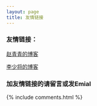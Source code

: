 ```yaml
---
layout: page
title: 友情链接
---
```


### 友情链接：

<!-- [止戈](http://www.wjgbaby.com) -->

<!-- [刘备的博客](https://www.jianshu.com/u/18504804ec36) -->

[赵青青的博客](http://www.cnblogs.com/zhaoqingqing)

[李少将的博客](https://www.rayhunterli.com)

### 加友情链接的请留言或发Emial

{% include comments.html %}
